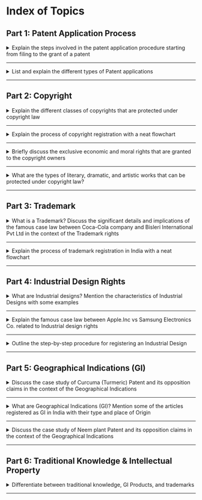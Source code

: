 # **Index of Topics**

## **Part 1: Patent Application Process**  

<details>
  <summary>Explain the steps involved in the patent application procedure starting from filing to the grant of a patent</summary>

![Image](img/PA.jpg)

## **Steps in the Patent Application Process**

### 1. **Prior Art Search**
   - Conduct a **prior art search** to ensure the invention meets patentability criteria:
     - **Novelty**: The invention is new and not disclosed in prior patents or publications.
     - **Inventiveness**: The invention is not obvious to someone skilled in the relevant field.
     - **Industrial Applicability**: The invention has practical utility.
   - Tools for prior art search:
     - Patent databases (e.g., USPTO, WIPO, IPO databases).
     - Scientific and technical literature.

### 2. **Filing the Patent Application**
   - Submit the application to the **Indian Patent Office (IPO)** or another relevant patent authority.
   - Include necessary documents:
     - Specification (provisional or complete).
     - Drawings, claims, and abstract.
     - Priority documents (if claiming priority under the Paris Convention).

### 3. **Publication of the Application**
   - The application is published in the **Official Journal** of the IPO.
   - **Early Publication Request** (optional):
     - If requested, the application is published early.
   - **Automatic Publication**:
     - If no early publication is requested, the application is published **18 months** after the filing or priority date.

### 4. **Request for Examination**
   - Submit a **Request for Examination (RFE)** within **48 months** of the filing or priority date.
   - Examination will not proceed without this request.

### 5. **Examination Process**
   - The **patent examiner** evaluates the application based on:
     - Patentability criteria (novelty, inventiveness, industrial applicability).
     - Compliance with formal requirements.

### 6. **First Examination Report (FER)**
   - If objections are found, the examiner issues a **First Examination Report (FER)**.
   - The report highlights deficiencies or objections regarding patentability or compliance.

### 7. **Applicant Response**
   - The applicant has **12 months** to respond to the FER.
   - Address all objections and provide amendments or clarifications as required.

### 8. **Grant of Patent**
   - **If objections are resolved**: The patent is granted, and details are published in the Official Journal.
   - **If objections are not resolved**: The application is rejected.


</details>

---

<details>
  <summary>List and explain the different types of Patent applications</summary>


**Types of Patent Applications**

In the context of intellectual property law, different types of patent applications serve distinct purposes based on the invention, jurisdiction, and specific requirements of the applicant. In India, patent applications are governed under the **Indian Patent Act, 1970**, and the **Patent Rules, 2003**. Below are the primary types of patent applications:

---

**1. Provisional Patent Application**  
- **Definition**: A preliminary application filed when the invention is not fully developed or ready for a complete application. It allows the inventor to secure an early filing date.  
- **Purpose**:
  - Provides a **12-month window** to develop and refine the invention.  
  - Prevents competitors from claiming similar inventions.  
- **Key Features**:
  - Does not require complete specifications.
  - Establishes priority for the inventor.  
- **Example**: A researcher files a provisional application for a new drug formulation while completing clinical trials.

---

**2. Complete Patent Application**  
- **Definition**: Filed when the invention is fully developed and ready for patent examination.  
- **Purpose**: Protects the invention by providing complete technical details in the form of a specification.  
- **Key Features**:
  - Must disclose the invention in full, including its functionality and scope.
  - Can be filed directly or within 12 months of filing a provisional application.  
- **Example**: A software company files a complete application for an AI-based recommendation algorithm.

---

**3. Convention Patent Application**  
- **Definition**: Filed in India after claiming priority from a similar application filed in a **convention country** under the **Paris Convention**.  
- **Purpose**: Enables the applicant to secure priority rights within **12 months** of the original filing date in another country.  
- **Key Features**:
  - Must claim priority from the first application filed in the convention country.
  - Useful for inventions requiring global protection.  
- **Example**: A company filing a patent in the United States for a new battery technology subsequently files a convention application in India within the 12-month priority period.

---

**4. Patent of Addition**  
- **Definition**: Filed to protect an improvement or modification to an already patented invention.  
- **Purpose**: Safeguards incremental improvements without the need for a new patent application.  
- **Key Features**:
  - The main patent must still be active.
  - The patent term is limited to the duration of the original patent.  
- **Example**: Adding a new feature to an existing patented smartphone design.

---

**5. Divisional Patent Application**  
- **Definition**: Filed when an original application contains multiple inventions, and the applicant wishes to divide it into separate applications.  
- **Purpose**: Ensures that each invention within the original application is patented individually.  
- **Key Features**:
  - Each divisional application receives the same priority date as the parent application.
  - Useful when patent examiners raise objections about the presence of multiple inventions in one application.  
- **Example**: A biotechnology firm divides its original application for a genetically modified crop into separate applications for different traits (e.g., pest resistance and drought tolerance).

---

**6. International Patent Application (PCT Application)**  
- **Definition**: Filed under the **Patent Cooperation Treaty (PCT)**, allowing the applicant to seek patent protection in multiple member countries through a single application.  
- **Purpose**: Simplifies the process of obtaining global patent protection.  
- **Key Features**:
  - Does not result in a global patent but facilitates national phase entry in desired countries.
  - Provides up to **30 months** from the priority date for national filing.  
- **Example**: A pharmaceutical company files a PCT application for a new vaccine, intending to obtain patents in the EU, US, and India.

---

**Forms for Different Types of Patent Applications**

1. **Provisional Patent Application**: Form 2 (Provisional Specification)  
2. **Complete Patent Application**: Form 1 (Application for Grant) and Form 2 (Complete Specification)  
3. **Convention Patent Application**: Form 1 (Application for Grant) and Form 3 (Statement and Undertaking for Foreign Applications)  
4. **Patent of Addition**: Form 1 (Application for Grant of Patent of Addition)  
5. **Divisional Patent Application**: Form 1 (Application for Divisional Patent)  
6. **International Patent Application (PCT Application)**: Form 1 (National Phase Application in India under PCT)

---

**Conclusion**  
The choice of patent application type depends on the stage of invention, scope of protection, and geographic coverage required. Understanding these types ensures that inventors and companies can strategically safeguard their intellectual property while optimizing costs and timelines.


</details>

---

## **Part 2: Copyright**  

<details>
  <summary>Explain the different classes of copyrights that are protected under copyright law</summary>

Copyright law provides protection to a wide range of creative works, and to ensure clear identification and categorization, it classifies these works into different types or classes. The Copyright Act of 1957 outlines several categories under which various works are eligible for copyright protection. Below are the key types/classes of copyrights:

---

1. **Literary Works**  
   Literary works are a broad category that includes books, essays, articles, speeches, lectures, and compilations.  
   - **Example:** Novels, poems, research articles, and computer programs (source code, databases, etc.) are all considered literary works.  
   - **Key Aspect:** Literary works are not restricted to written works but also include works that are orally presented or digitized.

2. **Dramatic Works**  
   This class includes works intended to be performed, such as plays, screenplays, and scripts for movies or television.  
   - **Example:** A theatrical play or a screenplay for a film is considered a dramatic work.  
   - **Key Aspect:** A dramatic work requires performance in front of an audience and includes the associated choreography or script.

3. **Musical Works**  
   Musical works include compositions with or without lyrics, such as songs, instrumental music, and compositions meant for performance.  
   - **Example:** Musical compositions, even if they are not written down, such as the score of a song or an instrumental piece.  
   - **Key Aspect:** Musical works are protected for their composition, which may include notes, arrangements, and rhythms.

4. **Artistic Works**  
   Artistic works cover a wide variety of visual arts, including paintings, drawings, sculptures, architectural designs, photographs, maps, and charts.  
   - **Example:** A painting, a photograph, a sculpture, or even the design of a building.  
   - **Key Aspect:** Artistic works are primarily visual in nature and are protected for their form, shape, and aesthetic design.

5. **Cinematograph Films**  
   This class includes any visual recordings produced by any medium or process, typically in the form of films, TV programs, or video clips.  
   - **Example:** A motion picture, a documentary, or a TV program.  
   - **Key Aspect:** This category includes both the visual and sound recordings associated with the film, and it is a specialized category in copyright law.

6. **Sound Recordings**  
   Sound recordings include the recordings of sounds, regardless of the medium on which the sounds are recorded (e.g., CD, vinyl, digital formats).  
   - **Example:** A recorded song or a podcast.  
   - **Key Aspect:** The copyright protects the specific recording, not the musical composition itself, unless they overlap.

7. **Broadcasting Rights**  
   Broadcasting rights protect the content of radio, television, and online broadcasts. The protection typically covers both the broadcasted content and the associated transmission.  
   - **Example:** Television broadcasts, radio shows, or live-streamed events.  
   - **Key Aspect:** This category protects the broadcaster’s right to control the transmission and use of their content.

8. **Computer Programs**  
   A computer program or software is also protected under copyright law. It includes the source code, object code, and any associated documentation or graphical interfaces.  
   - **Example:** A software application or a video game code.  
   - **Key Aspect:** The code itself, as well as the user interface and design, are protected by copyright law, which ensures the creator’s control over copying and distribution.

9. **Choreographic Works**  
   This category includes dance or other choreographed performances that are recorded or notated in some way.  
   - **Example:** A ballet or a modern dance routine.  
   - **Key Aspect:** To be copyrightable, the choreography must be fixed in a tangible medium, like a video or written notation.

---

**Conclusion**

The Copyright Act, 1957 provides a robust framework for the protection of various creative works, ensuring that creators across different fields receive the benefits of intellectual property law. The different types or classes of copyright cover a broad spectrum of creative expression, from literary works to artistic designs, cinematic creations, and software. By classifying these works, copyright law allows for clear ownership and protects the unique contributions of creators across diverse industries.

</details>

---

<details>
  <summary>Explain the process of copyright registration with a neat flowchart</summary>

![Image](img/CR.jpg)

## **Process of Copyright Registration**

1. **Creation of Work**  
   - The process starts with the creation of an original work, which can include literary, artistic, dramatic, or musical works.

2. **Submission of Application**  
   - The copyright owner or their authorized agent prepares and submits the application form.  
   - Along with the application, prescribed fees are paid to the copyright office.  
   - If the work is unpublished, the applicant must submit two copies of the work.  
   - If the work is published, two copies of the published work need to be provided.

3. **Review of Application**  
   - Once submitted, the copyright office examines the application for completeness and compliance with copyright laws.

4. **Issuance of Diary Number**  
   - Upon submission, a diary number is issued as an acknowledgment of receipt.  
   - The application is then subjected to a waiting period (generally 30 days) for objections or disputes.

5. **Examination of Work**  
   - If no objections are raised during the waiting period, the examiner reviews the application in detail.  
   - If there are objections, they are communicated to the applicant for resolution.

6. **Approval or Rejection**  
   - If the examiner is satisfied that all requirements are met, the application is approved.  
   - Otherwise, the application may be rejected, and the applicant is notified.

7. **Grant of Copyright**  
   - Once approved, the applicant is issued a copyright registration certificate.  
   - The work is now protected under copyright laws, granting exclusive rights to the owner.

---

## **Rights of the Copyright Owner**

1. **Reproduction Rights**  
   - The copyright owner has the exclusive right to reproduce the work in any material form.

2. **Distribution Rights**  
   - The owner can authorize the distribution of copies of the work to the public through sale, rental, or leasing.

3. **Performance and Display Rights**  
   - The owner has the right to perform or display the work publicly, including broadcasting or streaming.

4. **Adaptation Rights**  
   - The copyright owner can create adaptations or derivative works, such as translations or dramatizations.

5. **Communication to the Public**  
   - The owner can authorize the transmission or sharing of the work through any medium, including digital platforms.

6. **Economic Rights**  
   - The owner can monetize the work by licensing or assigning rights to others.

7. **Moral Rights**  
   - These include the right to claim authorship and to object to derogatory treatment of the work that could harm the author's reputation.

8. **Legal Protection Against Infringement**  
   - The owner has the right to take legal action against unauthorized use, reproduction, or distribution of the work.

---

</details>

---

<details>
  <summary>Briefly discuss the exclusive economic and moral rights that are granted to the copyright owners</summary>

The Copyright Act, 1957 provides copyright owners with the following exclusive rights:

**Economic Rights (Proprietary Rights)**
These rights are associated with financial benefits and include:
1. **Reproduction Rights**: The owner can authorize or prohibit the reproduction of their work in any form, including printed publications or sound recordings.
2. **Distribution Rights**: The owner has exclusive rights to distribute copies of the work.
3. **Public Performance Rights**: Permission is required to perform the work in public.
4. **Broadcasting/Communication Rights**: The work can only be broadcast or communicated to the public with the owner's consent.
5. **Translation Rights**: The work cannot be translated into other languages without authorization.
6. **Adaptation Rights**: Adapting the work, such as converting a novel into a screenplay, requires the owner’s consent.

**Moral Rights (Personal Rights)**
These rights safeguard the personal and reputational interests of the author:
1. **Right of Paternity**: Even after transferring copyright, the author retains the right to claim authorship and be credited for their work.
2. **Right of Integrity**: The author can prevent any distortions, modifications, or misuse of the work that harm their reputation or honor.

These rights ensure both economic benefits and protection of the author’s personal connection to their creative work.


</details>

---

<details>
  <summary>What are the types of literary, dramatic, and artistic works that can be protected under copyright law?</summary>

Under the Copyright Act, 1957, the following types of works are protected:

1. **Literary Works**
These include:
- **Books**: Fiction, non-fiction, novels, and textbooks.
- **Essays and Research Articles**: Academic or intellectual writings.
- **Oral Speeches and Lectures**: Transcribed or recorded content of speeches or presentations.
- **Compilations**: Anthologies, databases, and directories showcasing original selection or arrangement.
- **Computer Programs/Software**: Protected as literary works, including source codes and object codes.
- **Databases**: When they demonstrate originality in selection or arrangement.

2. **Dramatic Works**
These include:
- **Scripts and Screenplays**: Content for movies, plays, or television.
- **Theatrical Dramas**: Stage performances or dramatizations.
- **Choreographic Works**: Original dance routines, if documented or recorded.

3. **Artistic Works**
These include:
- **Paintings and Drawings**: Visual artworks created manually or digitally.
- **Sculptures and Carvings**: Including statues, figurines, and other three-dimensional artistic expressions.
- **Photographs**: Captured images that reflect creative expression.
- **Architectural Works**: Design plans, drawings, or buildings with artistic features.
- **Logos and Maps**: Graphical designs, cartography, and visual representations.
- **Engravings and Craftsmanship**: Any work showcasing artistic skill and originality.

**Summary**
Copyright protects original works across diverse fields like literature, drama, and art, provided they showcase creative effort and are expressed in tangible form. The purpose is to encourage originality and secure rights for creators to benefit from their intellectual labor.

</details>

---

## **Part 3: Trademark**

<details>
  <summary>What is a Trademark? Discuss the significant details and implications of the famous case law between Coca-Cola company and Bisleri International Pvt Ltd in the context of the Trademark rights</summary>

**What is a Trademark?**

A **Trademark** is a distinctive symbol, word, logo, phrase, design, or a combination of these used to identify and distinguish the goods or services of one entity from those of others. It provides the owner with exclusive rights to use the mark in commerce and prevents others from using it without permission. In India, trademarks are governed by the **Trademarks Act, 1999**, and their registration offers legal protection, brand recognition, and commercial benefits.

---

**Famous Case Law: Coca-Cola Company vs. Bisleri International Pvt. Ltd.**

**Background of the Case**  
The Coca-Cola Company, a multinational beverage giant, and Bisleri International Pvt. Ltd., an Indian company, were embroiled in a dispute over the use of the **'Maaza' trademark**, a popular mango-flavored drink.

1. **Initial Trademark Transfer**:  
   - Bisleri International owned the **'Maaza' trademark** in India, a brand name synonymous with mango drinks.
   - In **1993**, Bisleri sold the trademark, formula, intellectual property rights (IPR), and goodwill of 'Maaza' to Coca-Cola for exclusive use in the **Indian territory**.

2. **Trademark Infringement**:  
   - In **2008**, Bisleri attempted to **register the 'Maaza' trademark in Turkey** and began exporting a mango drink under the same name.
   - Coca-Cola objected, arguing that Bisleri’s actions violated its exclusive rights to the 'Maaza' trademark, which had been transferred as part of the 1993 agreement.

---

**Key Legal Issues**
1. **Ownership of Trademark**:  
   Coca-Cola argued that it held exclusive ownership of the 'Maaza' trademark in India and any export from India using the mark violated their rights.

2. **Trademark Infringement**:  
   Coca-Cola claimed Bisleri’s use of the trademark in Turkey and elsewhere amounted to **infringement** and sought an injunction to stop the export and use of the 'Maaza' trademark.

3. **Passing Off**:  
   Coca-Cola alleged that Bisleri's actions misled consumers and damaged its brand's reputation and goodwill.

---

**Court's Decision**  
The Delhi High Court ruled in favor of Coca-Cola, granting an **interim injunction** against Bisleri, prohibiting:
1. The use of the 'Maaza' trademark within India.
2. The export of goods bearing the 'Maaza' trademark to other countries, including Turkey.

The court held that Bisleri had transferred the exclusive rights of the trademark to Coca-Cola, and any subsequent use of the mark by Bisleri constituted infringement and passing off.

---

**Significance and Implications of the Case**

1. **Protection of Trademark Rights**:  
   The case reinforced that once a trademark is transferred, the seller cannot reclaim or use it for commercial purposes unless explicitly stated in the transfer agreement.

2. **Global Trademark Enforcement**:  
   The case emphasized the territorial nature of trademarks. Coca-Cola’s rights extended to Indian territory, and Bisleri’s attempt to exploit the trademark internationally was seen as a violation of the agreement.

3. **Importance of Licensing Agreements**:  
   The case highlighted the need for clarity in trademark transfer agreements, including geographic restrictions and usage rights.

4. **Brand Reputation and Goodwill**:  
   Coca-Cola successfully argued that unauthorized use of the 'Maaza' trademark by Bisleri could damage the brand’s reputation and dilute its goodwill in the market.

5. **Passing Off as a Legal Tool**:  
   The ruling demonstrated the use of the **passing off doctrine** to prevent unauthorized use of trademarks that could deceive consumers and harm the rightful owner's brand image.

---

**Conclusion**  
The **Coca-Cola vs. Bisleri case** is a landmark decision in trademark law, showcasing the importance of protecting intellectual property and ensuring that agreements over trademark ownership are strictly adhered to. It underscores the territorial nature of trademarks and the rights of owners to prevent unauthorized use or exploitation of their trademarks, even in international markets.

---

</details>

---

<details>
  <summary>Explain the process of trademark registration in India with a neat flowchart</summary>

![Image](img/TM.jpg)

## **Steps in the Trademark Registration Process**

1. **Prior Art Search**  
   - Before applying, a prior art search is conducted to ensure the trademark is unique and not already registered.  
   - Tools like the Trademark Electronic Search System (TESS) or WIPO’s Global Brand Database can be used.

2. **Application Submission**  
   - The applicant submits the trademark registration application to the appropriate office.  
   - This can be done by the proprietor directly or through an authorized agent.  
   - The application includes the applicant's details, the trademark, and the goods or services it represents.

3. **Issuance of Application Number**  
   - Upon submission, an application number is issued for tracking the status of the application.

4. **Examination of the Application**  
   - The application is examined by a trademark examiner.  
   - If discrepancies or issues are found, the examiner raises objections and communicates them to the applicant.

5. **Response to Objections**  
   - The applicant is required to address and resolve the objections raised by the examiner.  
   - A satisfactory response may result in the application moving forward; otherwise, the application may be rejected.

6. **Publication in the Trademark Journal**  
   - Once approved by the examiner, the application is published in the official Trademark Journal.  
   - This allows the public to view and, if necessary, oppose the trademark within a stipulated period (typically 90 days).

7. **Opposition Proceedings (if any)**  
   - If someone files an opposition against the trademark, both parties are heard, and the trademark office decides the case.  
   - If no opposition is filed or the opposition is resolved in favor of the applicant, the application proceeds.

8. **Grant of Trademark**  
   - After successfully completing all formalities and resolving objections or oppositions, the trademark is registered.  
   - The applicant receives a Trademark Registration Certificate.

9. **Validity of the Trademark**  
   - The trademark is valid for 10 years from the date of registration and can be renewed perpetually for additional 10-year periods.

---

</details>

---

## **Part 4: Industrial Design Rights**

<details>
  <summary>What are Industrial designs? Mention the characteristics of Industrial Designs with some examples</summary>

**What are Industrial Designs?**

Industrial Designs refer to the **ornamental or aesthetic aspects** of an article. These aspects may include **shape, configuration, patterns, lines, colors, or any decorative elements** applied to the product, making it visually appealing. Industrial designs are governed in India under the **Designs Act, 2000**, which protects the unique visual features of products to prevent unauthorized imitation.

An industrial design does not cover the functional aspects of a product but focuses solely on its aesthetic or decorative elements.

---

**Characteristics of Industrial Designs**

1. **Novelty**:  
   - The design must be new and original, meaning it should not have been disclosed to the public before its application.
   - It must not resemble any existing design.

2. **Visual Appeal**:  
   - The design should be pleasing to the eye and appeal to the aesthetic sense of the consumer.  
   - It must focus on external appearance rather than functionality.

3. **Industrial Applicability**:  
   - The design must be applicable to an article by an industrial process, whether manual, mechanical, or chemical.

4. **Tangible Form**:  
   - The design must be visible on a finished product, whether one-dimensional (e.g., patterns), two-dimensional (e.g., prints), or three-dimensional (e.g., shapes).

5. **Exclusivity**:  
   - Once registered, the design grants the owner exclusive rights to use it and prevents others from copying or imitating it.

6. **Non-Functional**:  
   - Industrial designs are purely aesthetic and do not include any technical or functional features.

7. **Legality**:  
   - The design must not include obscene material or offend public morality.
   - It must not use official symbols like national emblems, flags, or religious icons.

---

**Examples of Industrial Designs**

1. **Coca-Cola Bottle**:  
   - The iconic contoured Coca-Cola glass bottle, designed in 1915, is an example of a three-dimensional industrial design, recognized for its unique shape.

2. **iPhone Design**:  
   - The sleek, rectangular body with rounded edges of the iPhone is a popular example of modern industrial design.

3. **Car Body Shapes**:  
   - The exterior designs of vehicles, such as sports cars like Lamborghini or Tesla models, often qualify as industrial designs.

4. **Furniture and Home Décor**:  
   - Designer chairs, such as the Eames Lounge Chair, or intricate patterns on decorative ceramics.

5. **Jewelry**:  
   - Unique ornamental designs on necklaces, bracelets, or earrings.

---

**Importance of Industrial Design Protection**
- Enhances product appeal and marketability.
- Prevents imitation and piracy of designs.
- Encourages innovation in product aesthetics.
- Provides a competitive edge in the market by protecting creative effort.

Industrial designs bridge creativity and commerce, ensuring that aesthetic innovation in products is rewarded and safeguarded.


---


</details>

---

<details>
  <summary>Explain the famous case law between Apple.Inc vs Samsung Electronics Co. related to Industrial design rights</summary>

1. **Background of the Case**  
   - The Apple vs. Samsung case is a well-known legal dispute that centered on **industrial design rights** and **patent infringement**. The case began in 2011 when Apple filed a lawsuit against Samsung, accusing the company of copying the design of its **iPhone** and **iPad** products.  
   - Apple claimed that Samsung had infringed on several of its design patents, particularly related to the **shape** and **icon layout** of its devices, which Apple argued were distinctive features that had contributed to the success of the iPhone and iPad.

2. **Apple’s Allegations**  
   - Apple accused Samsung of copying the **overall appearance** of its products, including the **rectangular shape with rounded corners**, the **grid of icons** on the screen, and other **user interface elements**. Apple argued that these design elements were protected by its industrial design rights, and that Samsung’s devices closely resembled them, which could lead to consumer confusion.  
   - Apple contended that Samsung’s smartphones and tablets looked strikingly similar to the iPhone and iPad, and this was a deliberate attempt to imitate Apple's design in order to benefit from Apple’s established market presence.

3. **Samsung’s Defense**  
   - Samsung denied the allegations of infringement, claiming that its designs were independently created and that Apple’s design patents were **invalid**. Samsung argued that its devices were based on **functional** features and that there were many similar designs in the smartphone and tablet market.  
   - Samsung also claimed that Apple was trying to **monopolize** the market by asserting exclusive rights to basic design features like rectangular shapes and rounded corners, which should not be subject to industrial design protection.

4. **Legal Proceedings and Rulings**  
   - The case went through multiple courts and involved several rounds of lawsuits and counterclaims. In the United States, the **U.S. District Court for the Northern District of California** ruled in favor of Apple, stating that Samsung had infringed on Apple’s design patents. Samsung was ordered to pay substantial damages to Apple.  
   - Samsung appealed the decision, and the case was sent to the **U.S. Court of Appeals**. In 2016, the U.S. Supreme Court ruled that the damages Samsung had to pay should not be based on the total value of the infringing product (i.e., the entire phone) but should only reflect the portion of the product that was covered by the design patent.

5. **Key Points in the Context of Industrial Design Rights**  
   1. **Protection of Visual Elements**  
      - The case highlighted the importance of protecting the **aesthetic features** of a product through **industrial design rights**. Apple’s design patents covered specific visual elements of the iPhone and iPad, such as the shape, layout, and graphical user interface. The case emphasized that design rights can protect the overall appearance of a product, not just its function.  
      - This protection helps companies differentiate their products in a competitive market, ensuring that their unique visual designs are not copied by competitors.

   2. **Scope of Industrial Design Rights**  
      - One of the central issues in the case was the scope of industrial design rights. Samsung argued that basic design features like rectangular shapes and rounded corners should not be protectable because they were too generic and functional. The case brought attention to the **limits** of design protection and whether certain design elements are too commonplace to deserve exclusive rights.  
      - The case raised questions about how far industrial design rights should extend and whether design patents should be granted for features that are essential to the functionality of the product or are merely ornamental.

   3. **Impact of Design Patents on Innovation**  
      - The case also sparked a debate about the impact of **design patents on innovation**. Apple argued that protecting its design would help preserve the uniqueness of its brand, while Samsung contended that overly broad design patents stifle creativity and competition.  
      - The court’s decision ultimately reaffirmed the value of design patents in protecting innovation, but it also highlighted the need for balance to ensure that patents do not hinder the development of new products by others in the industry.

   4. **International Implications**  
      - The Apple vs. Samsung case had **global implications** for industrial design rights. Similar lawsuits were filed in other jurisdictions, including Europe and South Korea, where both companies sought to enforce their design rights and patents. The case demonstrated the importance of having strong intellectual property protections worldwide, as companies increasingly seek to protect their designs across multiple markets.

6. **Conclusion**  
   - The Apple vs. Samsung case underscores the importance of **industrial design rights** in protecting the aesthetic and visual aspects of a product. It showed how design patents can play a crucial role in safeguarding a company’s brand identity and ensuring that competitors do not unfairly benefit from imitating a well-established design.  
   - The case also raised important questions about the balance between protecting innovation and preventing monopolies on basic design features. It emphasized the need for a fair and nuanced approach to granting industrial design protections, which should not inhibit competition but should reward creativity and uniqueness in product design.

---

</details>


---

<details>
  <summary>Outline the step-by-step procedure for registering an Industrial Design</summary>

1. **Prior Art Search**  
   - Conduct a prior art search to ensure the design is novel and has not been registered previously.  
   - Use resources like the Design Search Utility (CGPDTM) and the Global Design Database (WIPO).

2. **Filing an Application**  
   - The application can be filed by individuals, small entities, organizations, or industries.  
   - Non-resident applicants must hire an Indian agent for filing.  
   - Submit the application at the Design Office in Kolkata or through online platforms.

3. **Examination of the Application**  
   - An examiner reviews the application to check compliance with eligibility criteria.  
   - Queries or objections, if any, are communicated to the applicant.

4. **Response to Queries**  
   - The applicant must respond to any queries within six months.  
   - If the objections are resolved satisfactorily, the application proceeds.

5. **Registration and Publication**  
   - Upon acceptance, the design is registered and published in the official Design Journal.

6. **Certificate of Registration**  
   - A certificate is issued to the applicant, granting exclusive rights to the registered design.

7. **Duration of Protection**  
   - The registration is valid for an initial period of 10 years.  
   - It can be renewed for an additional five years through a renewal application.


---

</details>

---

## **Part 5: Geographical Indications (GI)**

<details>
  <summary>Discuss the case study of Curcuma (Turmeric) Patent and its opposition claims in the context of the Geographical Indications</summary>

**Case Study of Curcuma (Turmeric) Patent and Its Opposition Claims**

The **Curcuma (Turmeric) Patent** case is a significant example of how traditional knowledge is protected under intellectual property laws, particularly in the context of Geographical Indications (GI) and prior art. 

**Background**  
Turmeric (Curcuma longa), a plant native to India, has been traditionally used for centuries for its medicinal, cosmetic, and culinary properties. Its application in wound healing, treating inflammation, and as a natural remedy is well-documented in Ayurvedic texts and local traditions.

In **1995**, the **University of Mississippi Medical Center** was granted a patent in the United States for the "use of turmeric in wound healing" (US Patent No. 5,401,504). The patent claimed novelty in the medicinal application of turmeric, particularly its use as a healing agent for external wounds.

**Opposition Claims**  
India strongly opposed the patent on the grounds that:
1. **Lack of Novelty**: The claimed invention was not new as turmeric's healing properties had been part of Indian traditional knowledge for centuries.
2. **Existing Prior Art**: Documented evidence in ancient Sanskrit texts, traditional medicinal practices, and publications demonstrated turmeric's long-standing use for wound healing.
3. **Violation of Traditional Knowledge**: The patent attempt was seen as a case of **biopiracy**, where publicly available traditional knowledge was privatized under intellectual property laws without acknowledging its origin.

**Action Taken**  
The Indian Council for Scientific and Industrial Research (CSIR) filed a formal challenge to the US patent in 1996. CSIR submitted substantial evidence, including references from **Ayurvedic texts** and academic articles, showing that the use of turmeric for healing wounds was well-known and in the public domain.

**Outcome**  
In **1997**, the United States Patent and Trademark Office (USPTO) revoked the patent, recognizing that the claim lacked novelty and was based on prior art. The evidence provided by CSIR was instrumental in proving that the use of turmeric for medicinal purposes was not an invention but traditional knowledge.

**Relevance to Geographical Indications (GI)**  
1. **Protection of Traditional Knowledge**: The case highlights the importance of GIs in protecting indigenous knowledge and practices. While GIs are primarily used for products linked to specific geographical regions, the principle of safeguarding cultural heritage and traditional knowledge aligns with GI objectives.
2. **Preventing Biopiracy**: The turmeric patent controversy underscores the need for robust legal frameworks to prevent the misappropriation of traditional knowledge.
3. **Awareness of Traditional Knowledge Databases**: Following this case, India developed the **Traditional Knowledge Digital Library (TKDL)** to document and protect traditional knowledge, ensuring it is recognized as prior art in global patent offices.

**Significance**  
The turmeric case set a global precedent for addressing biopiracy and highlighted the importance of documenting traditional knowledge to safeguard it from exploitation. It also emphasized the role of countries like India in asserting their intellectual and cultural heritage in the face of unfair patenting practices.


---


</details>

---

<details>
  <summary>What are Geographical Indications (GI)? Mention some of the articles registered as GI in India with their type and place of Origin</summary>

**What are Geographical Indications (GI)?**

Geographical Indications (GI) are defined under the **Geographical Indications of Goods (Registration and Protection) Act, 1999** in India. A GI is a sign or symbol used on products that have a specific geographical origin and possess qualities, reputation, or characteristics inherent to that region. These indications link the product to its place of origin and are often associated with traditional knowledge, methods, and cultural heritage.

**Key Features of GI:**
- Protects the uniqueness and authenticity of a product.
- Prevents unauthorized use of the registered product name.
- Enhances the commercial value of products by ensuring quality and reputation.
- GI registration is valid for 10 years and can be renewed perpetually.

**Examples of Articles Registered as GI in India**

| **Article**               | **Type**      | **Place of Origin**          |
|---------------------------|---------------|------------------------------|
| **Darjeeling Tea**         | Agricultural  | West Bengal                  |
| **Mysore Silk**            | Handicraft    | Karnataka                    |
| **Kashmir Pashmina**       | Handicraft    | Jammu & Kashmir              |
| **Banarasi Brocade Sarees**| Handicraft    | Uttar Pradesh                |
| **Tirupathi Laddu**        | Foodstuff     | Andhra Pradesh               |
| **Naga Mircha (Chili)**    | Agricultural  | Nagaland                     |
| **Basmati Rice**           | Agricultural  | Multiple States in North India|
| **Channapatna Toys**       | Handicraft    | Karnataka                    |
| **Kangra Tea**             | Agricultural  | Himachal Pradesh             |
| **Kullu Shawls**           | Handicraft    | Himachal Pradesh             |
| **Aranmula Kannadi**       | Handicraft    | Kerala                       |
| **Mahabalipuram Stone Sculpture** | Handicraft | Tamil Nadu                 |

**Significance of GI Registration:**
- Protects traditional industries and supports rural artisans and farmers.
- Promotes economic development by enhancing the marketability of GI products.
- Safeguards the cultural identity associated with specific regions.



</details>

---

<details>
  <summary>Discuss the case study of Neem plant Patent and its opposition claims in the context of the Geographical Indications</summary>

**Case Study of Neem Plant Patent and Its Opposition Claims**

The **Neem Plant Patent** controversy is a landmark case in the fight against biopiracy and the unauthorized patenting of traditional knowledge, particularly in the context of Geographical Indications (GI). Neem (*Azadirachta indica*), a tree native to India, has been revered for centuries for its medicinal, agricultural, and insecticidal properties, which are well-documented in Indian traditional practices and Ayurvedic texts.

**Background**  
In **1994**, the **European Patent Office (EPO)** granted a patent to the US Department of Agriculture and the multinational company W.R. Grace for an invention related to the fungicidal properties of neem oil. The patent claimed novelty in a method of extracting neem oil to prepare a composition for controlling fungal infections in plants.

**Opposition Claims**  
India, supported by environmental groups and NGOs like the **European Parliament Green Party** and **Vandana Shiva’s Research Foundation for Science, Technology, and Ecology**, challenged the patent on the following grounds:
1. **Traditional Knowledge as Prior Art**: The use of neem oil for pest and fungal control has been part of Indian traditional agricultural practices for centuries and is documented in ancient texts and oral traditions.
2. **Lack of Novelty**: The patent was based on knowledge already existing in the public domain, making it ineligible for protection under patent laws.
3. **Biopiracy**: The patent was seen as an attempt to privatize publicly available traditional knowledge without acknowledging its cultural and geographical origins.

**Legal Battle**  
- In **1995**, a formal objection to the patent was filed with the European Patent Office (EPO).
- The opposition provided evidence from Indian texts and historical records that demonstrated the long-standing use of neem for agricultural and medicinal purposes.
- After prolonged proceedings, in **2000**, the EPO revoked the patent, agreeing that the fungicidal use of neem oil lacked novelty and was part of traditional knowledge.

**Relevance to Geographical Indications (GI)**  
1. **Protection of Indigenous Knowledge**: The Neem case highlighted the need to safeguard traditional practices and knowledge associated with specific regions, aligning with the principles of GI.
2. **Prevention of Biopiracy**: It underscored the importance of preventing the misappropriation of traditional knowledge and ensuring that such knowledge benefits local communities.
3. **Global Recognition**: This case demonstrated the necessity of mechanisms like GIs to give international recognition to products and practices tied to specific geographical regions.

**Significance**  
The Neem case became a global precedent in addressing biopiracy and the protection of traditional knowledge. It emphasized the importance of documenting indigenous practices to prevent their exploitation and inspired the establishment of the **Traditional Knowledge Digital Library (TKDL)** in India. This digital repository serves as a tool to prevent unjustified patent claims on Indian traditional knowledge by making it accessible to patent examiners worldwide.

The case also reinforced the role of Geographical Indications in preserving the cultural and natural heritage associated with specific regions, ensuring that the benefits of such resources remain with the rightful communities.

---

</details>

---

## **Part 6: Traditional Knowledge & Intellectual Property**

<details>
  <summary>Differentiate between traditional knowledge, GI Products, and trademarks</summary>

| **Aspect**            | **Traditional Knowledge (TK)**                              | **Geographical Indications (GI)**                        | **Trademarks**                                        |
|-----------------------|-------------------------------------------------------------|---------------------------------------------------------|------------------------------------------------------|
| **Definition**         | Traditional Knowledge refers to knowledge, practices, and skills passed down through generations within a community. | Geographical Indications are signs or symbols used to identify products originating from a specific geographical location, with unique qualities or reputation linked to that area. | Trademarks are unique symbols, logos, words, or phrases that distinguish goods or services of one entity from another. |
| **Scope**              | Includes cultural practices, medicinal remedies, agricultural methods, and folklore. | Includes products like foodstuffs, handicrafts, and agricultural goods linked to a specific region. | Includes brand names, logos, slogans, and distinctive marks used for branding and marketing. |
| **Legal Protection**   | Protected against misuse under intellectual property laws like the **Traditional Knowledge Digital Library (TKDL)**. | Protected under the **Geographical Indications of Goods (Registration and Protection) Act, 1999** in India. | Protected under the **Trademarks Act, 1999** in India. |
| **Purpose**            | To preserve cultural heritage and prevent biopiracy.       | To promote and protect products associated with a specific region's reputation and quality. | To protect a brand's identity and ensure its exclusive use in the market. |
| **Ownership**          | Belongs to the community or group maintaining the knowledge. | Ownership is collective, often by a group of producers, associations, or cooperatives in a region. | Ownership is individual, by a company, organization, or individual proprietor. |
| **Examples**           | Ayurvedic practices, use of turmeric for healing, and neem for pest control. | Darjeeling Tea (West Bengal), Mysore Silk (Karnataka), Banarasi Sarees (Uttar Pradesh). | Nike logo, Coca-Cola symbol, McDonald’s golden arches. |
| **Duration of Protection** | Perpetual, as long as the knowledge is preserved by the community. | Valid for **10 years**, renewable indefinitely.         | Valid for **10 years**, renewable indefinitely.      |
| **Global Recognition** | Often lacks specific international protection; recognized through efforts like the **Convention on Biological Diversity (CBD)**. | Protected under international agreements like the **TRIPS Agreement**. | Recognized internationally under the **Madrid Protocol** for trademarks. |
| **Economic Implication**| Primarily preserves cultural heritage; limited direct financial benefits. | Helps producers earn premium prices and boosts regional economies. | Directly linked to commercial branding and business revenue generation. |
| **Key Objective**      | Safeguard indigenous practices from exploitation.           | Protect the authenticity and reputation of regional products. | Ensure brand recognition and prevent duplication.    |

**Summary**: Traditional Knowledge focuses on preserving intangible heritage, Geographical Indications highlight regional product uniqueness, and Trademarks are tools for distinguishing brands in commerce.

</details>

---

<!-- 
<details>
  <summary>Click to see more</summary>

  ## Hidden content

  This is some content that is hidden until the dropdown is clicked.

</details>
-->
